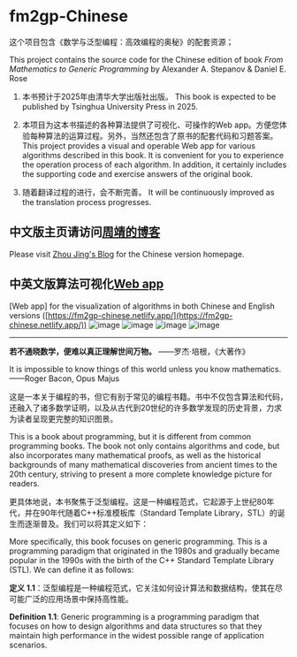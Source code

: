 # fm2gp-Chinese
这个项目包含《数学与泛型编程：高效编程的奥秘》的配套资源；

This project contains the source code for the Chinese edition of book _From Mathematics to Generic Programming_ by Alexander A. Stepanov & Daniel E. Rose

1. 本书预计于2025年由清华大学出版社出版。
This book is expected to be published by Tsinghua University Press in 2025.

2. 本项目为这本书描述的各种算法提供了可视化、可操作的Web app。方便您体验每种算法的运算过程。另外，当然还包含了原书的配套代码和习题答案。
This project provides a visual and operable Web app for various algorithms described in this book. It is convenient for you to experience the operation process of each algorithm. In addition, it certainly includes the supporting code and exercise answers of the original book.

3. 随着翻译过程的进行，会不断完善。
It will be continuously improved as the translation process progresses.

## 中文版主页请访问[周靖的博客](https://bookzhou.com)

Please visit [Zhou Jing's Blog](https://bookzhou.com) for the Chinese version homepage.

## 中英文版算法可视化[Web app](https://fm2gp-chinese.netlify.app/)

[Web app] for the visualization of algorithms in both Chinese and English versions ([https://fm2gp-chinese.netlify.app/](https://fm2gp-chinese.netlify.app/))
![image](https://github.com/user-attachments/assets/e038b9b9-685d-4ef9-babe-5949f4193c8e)
![image](https://github.com/user-attachments/assets/b13d930e-e65f-40c1-815a-3d931a0170b1)
![image](https://github.com/user-attachments/assets/2bfed8d4-627d-489f-aaaf-7f28063f3473)
![image](https://github.com/user-attachments/assets/df5db73a-ddac-435f-9a40-4258345ca1c6)

 --- 
**若不通晓数学，便难以真正理解世间万物。** ——罗杰·培根，《大著作》 

It is impossible to know things of this world unless you know mathematics. ——Roger Bacon, Opus Majus

这是一本关于编程的书，但它有别于常见的编程书籍。书中不仅包含算法和代码，还融入了诸多数学证明，以及从古代到20世纪的许多数学发现的历史背景，力求为读者呈现更完整的知识图景。

This is a book about programming, but it is different from common programming books. The book not only contains algorithms and code, but also incorporates many mathematical proofs, as well as the historical backgrounds of many mathematical discoveries from ancient times to the 20th century, striving to present a more complete knowledge picture for readers.

更具体地说，本书聚焦于泛型编程。这是一种编程范式，它起源于上世纪80年代，并在90年代随着C++标准模板库（Standard Template Library，STL）的诞生而逐渐普及。我们可以将其定义如下：

More specifically, this book focuses on generic programming. This is a programming paradigm that originated in the 1980s and gradually became popular in the 1990s with the birth of the C++ Standard Template Library (STL). We can define it as follows:

**定义 1.1**：泛型编程是一种编程范式，它关注如何设计算法和数据结构，使其在尽可能广泛的应用场景中保持高性能。

**Definition 1.1**: Generic programming is a programming paradigm that focuses on how to design algorithms and data structures so that they maintain high performance in the widest possible range of application scenarios. 
